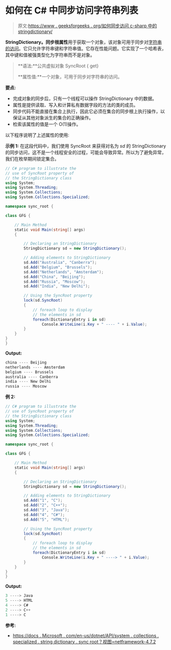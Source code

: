 # 如何在 C# 中同步访问字符串列表

> 原文:[https://www . geeksforgeeks . org/如何同步访问 c-sharp 中的 stringdictionary/](https://www.geeksforgeeks.org/how-to-get-synchronize-access-to-the-stringdictionary-in-c-sharp/)

**StringDictionary。同步根属性**用于获取一个对象，该对象可用于同步对[字符串的访问](https://www.geeksforgeeks.org/c-sharp-stringdictionary-class/)。它只允许字符串键和字符串值。它存在性能问题。它实现了一个哈希表，其中键和值被强类型化为字符串而不是对象。

> **语法:**公共虚拟对象 SyncRoot { get}
> 
> **属性值:**一个对象，可用于同步对字符串的访问。

**要点:**

*   完成对象的同步后，只有一个线程可以操作 StringDictionary 中的数据。
*   属性是提供读取、写入和计算私有数据字段的方法的类的成员。
*   同步代码不能直接在集合上执行，因此它必须在集合的同步根上执行操作，以保证从其他对象派生的集合的正确操作。
*   检索该属性的值是一个 O(1)操作。

以下程序说明了上述属性的使用:

**示例 1:** 在这段代码中，我们使用 SyncRoot 来获得对名为 *sd* 的 StringDictionary 的同步访问，这不是一个线程安全的过程，可能会导致异常。所以为了避免异常，我们在枚举期间锁定集合。

```cs
// C# program to illustrate the
// use of SyncRoot property of
// the StringDictionary class
using System;
using System.Threading;
using System.Collections;
using System.Collections.Specialized; 

namespace sync_root {

class GFG {

    // Main Method
    static void Main(string[] args)
    {

        // Declaring an StringDictionary
        StringDictionary sd = new StringDictionary();

        // Adding elements to StringDictionary
        sd.Add("Australia", "Canberra"); 
        sd.Add("Belgium", "Brussels"); 
        sd.Add("Netherlands", "Amsterdam"); 
        sd.Add("China", "Beijing"); 
        sd.Add("Russia", "Moscow"); 
        sd.Add("India", "New Delhi"); 

        // Using the SyncRoot property
        lock(sd.SyncRoot)
        {
            // foreach loop to display
            // the elements in sd
            foreach(DictionaryEntry i in sd) 
                Console.WriteLine(i.Key + " ---- " + i.Value);
        }
    }
}
}
```

**Output:**

```cs
china ---- Beijing
netherlands ---- Amsterdam
belgium ---- Brussels
australia ---- Canberra
india ---- New Delhi
russia ---- Moscow

```

**例 2:**

```cs
// C# program to illustrate the
// use of SyncRoot property of
// the StringDictionary class
using System;
using System.Threading;
using System.Collections;
using System.Collections.Specialized; 

namespace sync_root {

class GFG {

    // Main Method
    static void Main(string[] args)
    {

        // Declaring an StringDictionary
        StringDictionary sd = new StringDictionary();

        // Adding elements to StringDictionary
        sd.Add("1", "C"); 
        sd.Add("2", "C++"); 
        sd.Add("3", "Java"); 
        sd.Add("4", "C#"); 
        sd.Add("5", "HTML"); 

        // Using the SyncRoot property
        lock(sd.SyncRoot)
        {
            // foreach loop to display
            // the elements in sd
            foreach(DictionaryEntry i in sd) 
                Console.WriteLine(i.Key + " ----> " + i.Value);
        }
    }
}
}
```

**Output:**

```cs
3 ----> Java
5 ----> HTML
4 ----> C#
2 ----> C++
1 ----> C

```

**参考:**

*   [https://docs . Microsoft . com/en-us/dotnet/API/system . collections . specialized . string dictionary . sync root？视图=netframework-4.7.2](https://docs.microsoft.com/en-us/dotnet/api/system.collections.specialized.stringdictionary.syncroot?view=netframework-4.7.2)